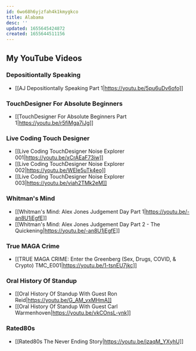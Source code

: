 ```yaml
---
id: 6wo68h6yjzfah4k1kmygkco
title: Alabama
desc: ''
updated: 1655645424872
created: 1655644511156
---
```


## My YouTube Videos

### Depositiontally Speaking

- [[AJ Depositiontally Speaking Part 1|https://youtu.be/5pu6uDv6ofo]]

### TouchDesigner For Absolute Beginners

- [[TouchDesigner For Absolute Beginners Part 1|https://youtu.be/r5fiMga7iJg]]

### Live Coding Touch Designer

- [[Live Coding TouchDesigner Noise Explorer 001|https://youtu.be/xCrAEaF73iw]]
- [[Live Coding TouchDesigner Noise Explorer 002|https://youtu.be/WEIe5uTk4eo]]
- [[Live Coding TouchDesigner Noise Explorer 003|https://youtu.be/viah2TMk2eM]]

### Whitman's Mind

- [[Whitman's Mind: Alex Jones Judgement Day Part 1|https://youtu.be/-an8U1jEgfE]]
- [[Whitman's Mind: Alex Jones Judgement Day Part 2 - The Quickening|https://youtu.be/-an8U1jEgfE]]

### True MAGA Crime

- [[TRUE MAGA CRIME: Enter the Greenberg (Sex, Drugs, COVID, & Crypto) TMC_E001|https://youtu.be/1-tsnEU7jkc]]

### Oral History Of Standup

- [[Oral History Of Standup With Guest Ron Reid|https://youtu.be/G_AM_vxMHmA]]
- [[Oral History Of Standup With Guest Carl Warmenhoven|https://youtu.be/vkCOnsL-ynk]]

### Rated80s

- [[Rated80s The Never Ending Story|https://youtu.be/jzaqM_YXyhU]]
